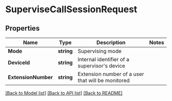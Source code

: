# SuperviseCallSessionRequest

## Properties

Name | Type | Description | Notes
------------ | ------------- | ------------- | -------------
**Mode** | **string** | Supervising mode | 
**DeviceId** | **string** | Internal identifier of a supervisor&#39;s device | 
**ExtensionNumber** | **string** | Extension number of a user that will be monitored | 

[[Back to Model list]](../README.md#documentation-for-models) [[Back to API list]](../README.md#documentation-for-api-endpoints) [[Back to README]](../README.md)


